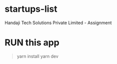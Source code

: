 # startups-list
Handaji Tech Solutions Private Limited - Assignment

# RUN this app
> yarn install
> yarn dev
